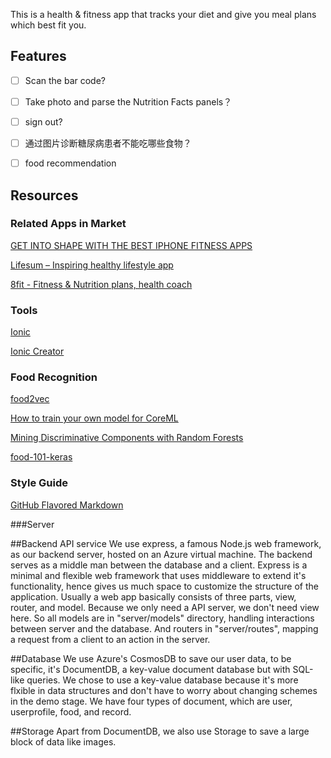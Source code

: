 This is a health & fitness app that tracks your diet and give you meal plans which best fit you.



## Features

- [ ] Scan the bar code?
- [ ] Take photo and parse the Nutrition Facts panels？
- [ ] sign out?
- [ ] 通过图片诊断糖尿病患者不能吃哪些食物？
- [ ] food recommendation



## Resources

### Related Apps in Market

[GET INTO SHAPE WITH THE BEST IPHONE FITNESS APPS](https://www.digitaltrends.com/mobile/best-health-and-fitness-apps-for-iphone/)

[Lifesum – Inspiring healthy lifestyle app](https://itunes.apple.com/au/app/lifesum-inspiring-healthy-lifestyle-app/id286906691?mt=8&ign-mpt=uo%3D4)

[8fit - Fitness & Nutrition plans, health coach](https://itunes.apple.com/au/app/8fit-fitness-nutrition-plans-health-coach/id866617777?mt=8)

### Tools

[Ionic](http://ionicframework.com)

[Ionic Creator](https://creator.ionic.io/app/dashboard/projects)

### Food Recognition

[food2vec](https://altosaar.github.io/food2vec/)

[How to train your own model for CoreML](http://reza.codes/2017-07-29/how-to-train-your-own-dataset-for-coreml/)

[Mining Discriminative Components with Random Forests](https://www.vision.ee.ethz.ch/datasets_extra/food-101/static/bossard_eccv14_food-101.pdf)

[food-101-keras](https://github.com/stratospark/food-101-keras)

### Style Guide

[GitHub Flavored Markdown](https://help.github.com/articles/basic-writing-and-formatting-syntax/)







###Server

##Backend API service
We use express, a famous Node.js web framework, as our backend server, hosted on an Azure virtual machine. The backend serves as a middle man between the database and a client. Express is a minimal and flexible web framework that uses middleware to extend it's functionality, hence gives us much space to customize the structure of the application. Usually a web app basically consists of three parts, view, router, and model.
Because we only need a API server, we don't need view here. So all models are in "server/models" directory, handling interactions between server and the database. And routers in "server/routes", mapping a request from a client to an action in the server. 

##Database
We use Azure's CosmosDB to save our user data, to be specific, it's DocumentDB, a key-value document database but with SQL-like queries. We chose to use a key-value database because it's more flxible in data structures and don't have to worry about changing schemes in the demo stage. We have four types of document, which are user, userprofile, food, and record.

##Storage
Apart from DocumentDB, we also use Storage to save a large block of data like images.
